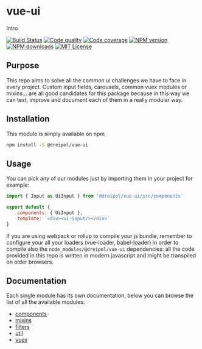 # vue-ui

Intro

[![Build Status][circleci-image]][circleci-url]
[![Code quality][codeclimate-image]][codeclimate-url]
[![Code coverage][coveralls-image]][coveralls-url]
[![NPM version][npm-version-image]][npm-url]
[![NPM downloads][npm-downloads-image]][npm-url]
[![MIT License][license-image]][license-url]

## Purpose
This repo aims to solve all the common ui challenges we have to face in every project.
Custom input fields, carousels, common vuex modules or mixins... are all good candidates
for this package because in this way we can test, improve and document each of them in a
really modular way.

## Installation

This module is simply available on npm

```bash
npm install -S @dreipol/vue-ui
```

## Usage

You can pick any of our modules just by importing them in your project for example:

```js
import { Input as UiInput } from '@dreipol/vue-ui/src/components'

export default {
    components: { UiInput },
    template: `<div><ui-input/></div>`
}
```

If you are using webpack or rollup to compile your js bundle, remember to configure
your all your loaders (vue-loader, babel-loader) in order to compile also the `node_modules/@dreipol/vue-ui` dependencies:
all the code provided in this repo is written in modern javascript and might be transpiled on older browsers.

## Documentation

Each single module has its own documentation, below you can browse the list of all the available modules:

- [components](/src/components)
- [mixins](/src/mixins)
- [filters](/src/filters)
- [util](/src/util)
- [vuex](/src/vuex)

[circleci-image]: https://circleci.com/gh/dreipol/vue-ui.svg?style=svg
[circleci-url]: https://circleci.com/gh/dreipol/vue-ui
[license-image]: http://img.shields.io/badge/license-MIT-000000.svg?style=flat-square
[license-url]: LICENSE
[npm-version-image]: http://img.shields.io/npm/v/@dreipol/vue-ui.svg?style=flat-square
[npm-downloads-image]: http://img.shields.io/npm/dm/@dreipol/vue-ui.svg?style=flat-square
[npm-url]: https://npmjs.org/package/@dreipol/vue-ui
[codeclimate-image]: https://api.codeclimate.com/v1/badges/fb8c4a8a6043d9e73f7f/maintainability
[codeclimate-url]: https://codeclimate.com/github/dreipol/vue-ui/maintainability
[coveralls-image]: https://coveralls.io/repos/github/dreipol/vue-ui/badge.svg?branch=develop
[coveralls-url]: https://coveralls.io/github/dreipol/vue-ui?branch=develop
